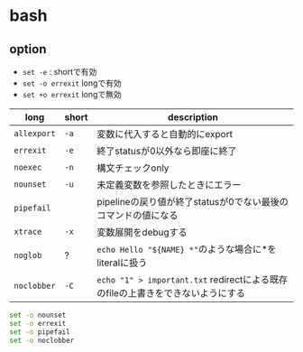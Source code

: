 # bash

## option

* `set -e` : shortで有効
* `set -o errexit` longで有効
* `set +o errexit` longで無効

| long        | short | description                                                                     |
|-------------|-------|---------------------------------------------------------------------------------|
| `allexport` | `-a`  | 変数に代入すると自動的にexport                                                  |
| `errexit`   | `-e`  | 終了statusが0以外なら即座に終了                                                 |
| `noexec`    | `-n`  | 構文チェックonly                                                                |
| `nounset`   | `-u`  | 未定義変数を参照したときにエラー                                                |
| `pipefail`  |       | pipelineの戻り値が終了statusが0でない最後のコマンドの値になる                   |
| `xtrace`    | `-x`  | 変数展開をdebugする                                                             |
| `noglob`    | ?     | `echo Hello "${NAME} *"`のような場合に\*をliteralに扱う                         |
| `noclobber` | `-C`  | `echo "1" > important.txt` redirectによる既存のfileの上書きをできないようにする |

```bash
set -o nounset
set -o errexit
set -o pipefail
set -o noclobber
```
